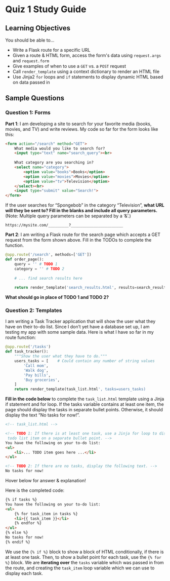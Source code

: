# Quiz 1 Study Guide

## Learning Objectives

You should be able to...

- Write a Flask route for a specific URL
- Given a route & HTML form, access the form's data using `request.args` and `request.form`
- Give examples of when to use a `GET` vs. a `POST` request
- Call `render_template` using a context dictionary to render an HTML file
- Use Jinja2 `for` loops and `if` statements to display dynamic HTML based on data passed in

## Sample Questions

### Question 1: Forms

**Part 1**: I am developing a site to search for your favorite media (books, movies, and TV) and write reviews. My code so far for the form looks like this:

```html
<form action="/search" method="GET">
    What media would you like to search for?
    <input type="text" name="search_query"><br>
 
    What category are you searching in?
    <select name="category">
        <option value="books">Books</option>
        <option value="movies">Movies</option>
        <option value="tv">Television</option>
    </select><br>
    <input type="submit" value="Search!">
</form>
```

If the user searches for “Spongebob” in the category “Television”, **what URL will they be sent to? Fill in the blanks and include all query parameters.** (Note: Multiple query parameters can be separated by a ‘&’.)

`https://mysite.com/_________?_______________________`

<!-- Hover below for answer & explanation!

 <div class="hover-reveal">
 The URL the user will be sent to is:

 `https://mysite.com/search?search_query=Spongebob&category=tv`

For the search query, the key is determined by the `name=` property of the input element (`search_query`), and the value is determined by what the user types (`Spongebob`), for a key-value pair of `search_query=Spongebob`.

For the category, since the user doesn't type anything, the value is determined by the `value=` property of the select element, for a key-value pair of `category=tv`.
</div> -->

**Part 2**: I am writing a Flask route for the search page which accepts a GET request from the form shown above. Fill in the TODOs to complete the function.

```py
@app.route('/search', methods=['GET'])
def order_page():
    query = '' # TODO 1
    category = '' # TODO 2
 
    # ... find search results here
    
    return render_template('search_results.html', results=search_results)
```

**What should go in place of TODO 1 and TODO 2?**

<!-- Hover below for answer & explanation!

<div class="hover-reveal">

**TODO 1** should be completed as:

`query = request.args.get('search_query')`

And **TODO 2** should be completed as:

`category = request.args.get('category')`

Remember to look at the `name=` property of each form element to find the key to use to retrieve each of these values!
</div> -->

### Question 2: Templates

I am writing a Task Tracker application that will show the user what they have on their to-do list. Since I don’t yet have a database set up, I am testing my app with some sample data. Here is what I have so far in my route function:

```py
@app.route('/tasks')
def task_tracker():
    """Show the user what they have to do."""
    users_tasks = [    # Could contain any number of string values
        'Call mom',
        'Walk dog',
        'Pay bills',
        'Buy groceries',
    ]
    return render_template(task_list.html', tasks=users_tasks)
```

**Fill in the code below** to complete the `task_list.html` template using a Jinja if statement and for loop. If the tasks variable contains at least one item, the page should display the tasks in separate bullet points. Otherwise, it should display the text “No tasks for now!”.

```html
<!-- task_list.html -->

<!-- TODO 1: If there is at least one task, use a Jinja for loop to display each
 todo list item on a separate bullet point. -->
You have the following on your to-do list:
<ul>
    <li>... TODO item goes here ...</li>
</ul>

<!-- TODO 2: If there are no tasks, display the following text. -->
No tasks for now!
```

Hover below for answer & explanation!

<div class="hover-reveal">
Here is the completed code:

```html
{% if tasks %}
You have the following on your to-do list:
<ul>
    {% for task_item in tasks %}
    <li>{{ task_item }}</li>
    {% endfor %}
</ul>
{% else %}
No tasks for now!
{% endif %}
```

We use the `{% if %}` block to show a block of HTML conditionally, if there is at least one task. Then, to show a bullet point for each task, use the `{% for %}` block. We are **iterating over** the `tasks` variable which was passed in from the route, and creating the `task_item` loop variable which we can use to display each task.
</div>
